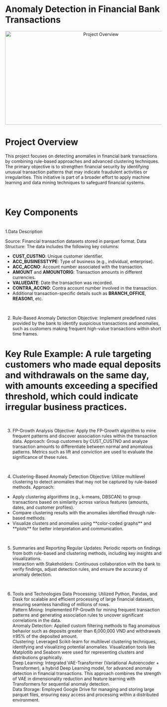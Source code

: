 # Anomaly Detection in Financial Bank Transactions

<div style="text-align: center;">
    <img src="https://developer-blogs.nvidia.com/wp-content/uploads/2021/03/featured_img_devblogs-494.png" alt="Project Overview" width="600" height="300">
</div>


# Project Overview
This project focuses on detecting anomalies in financial bank transactions by combining rule-based approaches and advanced clustering techniques. The primary objective is to strengthen financial security by identifying unusual transaction patterns that may indicate fraudulent activities or irregularities. This initiative is part of a broader effort to apply machine learning and data mining techniques to safeguard financial systems.

<br>

# Key Components
<br>
1.Data Description

Source: Financial transaction datasets stored in parquet format.
Data Structure: The data includes the following key columns:

<ul> <li><b>CUST_CUSTNO</b>: Unique customer identifier.</li> <li><b>ACC_BUSINESSTYPE</b>: Type of business (e.g., individual, enterprise).</li> <li><b>ACC_ACCNO</b>: Account number associated with the transaction.</li> <li><b>AMOUNT</b> and <b>AMOUNTORIG</b>: Transaction amounts in different currencies.</li> <li><b>VALUEDATE</b>: Date the transaction was recorded.</li> <li><b>CONTRA_ACCNO</b>: Contra account number involved in the transaction.</li> <li>Additional transaction-specific details such as <b>BRANCH_OFFICE</b>, <b>REASON1</b>, etc.</li> </ul> <br>

2. Rule-Based Anomaly Detection
Objective: Implement predefined rules provided by the bank to identify suspicious transactions and anomalies, such as customers making frequent high-value transactions within short time frames.<br>
# Key Rule Example: A rule targeting customers who made equal deposits and withdrawals on the same day, with amounts exceeding a specified threshold, which could indicate irregular business practices.

<br>

3. FP-Growth Analysis
Objective: Apply the FP-Growth algorithm to mine frequent patterns and discover association rules within the transaction data.
Approach: Group customers by CUST_CUSTNO and analyze transaction amounts to differentiate between normal and anomalous patterns. Metrics such as lift and conviction are used to evaluate the significance of these rules.

<br>

4. Clustering-Based Anomaly Detection
Objective: Utilize multilevel clustering to detect anomalies that may not be captured by rule-based methods.
Approach:

<ul> <li>Apply clustering algorithms (e.g., k-means, DBSCAN) to group transactions based on similarity across various features (amounts, dates, and customer profiles).</li> <li>Compare clustering results with the anomalies identified through rule-based methods.</li> <li>Visualize clusters and anomalies using **color-coded graphs** and **plots** for better interpretation and communication.</li> </ul> <br>

5. Summaries and Reporting
Regular Updates: Periodic reports on findings from both rule-based and clustering methods, including key insights and visualizations. <br>
Interaction with Stakeholders: Continuous collaboration with the bank to verify findings, adjust detection rules, and ensure the accuracy of anomaly detection.
<br>

6. Tools and Technologies
Data Processing: Utilized Python, Pandas, and Dask for scalable and efficient processing of large financial datasets, ensuring seamless handling of millions of rows. <br>
Pattern Mining: Implemented FP-Growth for mining frequent transaction patterns and generating association rules to uncover significant correlations in the data. <br>
Anomaly Detection: Applied custom filtering methods to flag anomalous behavior such as deposits greater than 6,000,000 VND and withdrawals ≥95% of the deposited amount. <br>
Clustering: Leveraged Scikit-learn for multilevel clustering techniques, identifying and visualizing potential anomalies. Visualization tools like Matplotlib and Seaborn were used for representing clusters and distributions graphically. <br>
Deep Learning: Integrated VAE-Transformer (Variational Autoencoder + Transformer), a hybrid Deep Learning model, for advanced anomaly detection in financial transactions. This approach combines the strength of VAE in dimensionality reduction and feature learning with Transformers for sequential anomaly detection. <br>
Data Storage: Employed Google Drive for managing and storing large parquet files, ensuring easy access and processing within a distributed environment. <br>
